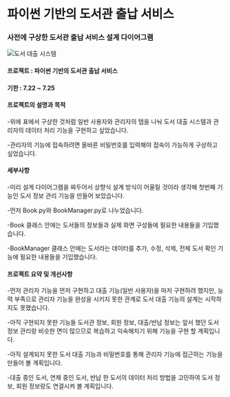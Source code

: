 # 파이썬 기반의 도서관 출납 서비스

### 사전에 구상한 도서관 출납 서비스 설계 다이어그램
![도서 대출 시스템](https://github.com/user-attachments/assets/591bb57f-288a-4350-9610-58111f5f5181)


#### 프로젝트 : 파이썬 기반의 도서관 출납 서비스
#### 기한 : 7.22 ~ 7.25

#### 프로젝트의 설명과 목적  

-위에 표에서 구상한 것처럼 일반 사용자와 관리자의 탭을 나눠 도서 대출 시스템과 관리자의 데이터 처리 기능을 구현하고 싶었습니다. 

-관리자의 기능에 접속하려면 올바른 비밀번호를 입력해야 접속이 가능하게 구상하고 싶었습니다.

#### 세부사항 

-미리 설계 다이어그램을 짜두어서 상향식 설계 방식이 어울릴 것이라 생각해 첫번째 기능인 도서 정보 관리 기능을 만들어 보았습니다.

-먼저 Book.py와 BookManager.py로 나누었습니다.

-Book 클래스 안에는 도서들의 정보들과 실제 화면 구성들에 필요한 내용들을 기입했습니다.

-BookManager 클래스 안에는 도서라는 데이터를 추가, 수정, 삭제, 전체 도서 확인 기능에 필요한 내용들을 기입했습니다. 

#### 프로젝트 요약 및 개선사항

-먼저 관리자 기능을 먼저 구현하고 대출 기능(일반 사용자)을 마저 구현하려 했지만, 능력 부족으로 관리자 기능을 완성을 시키지 못한 관계로 도서 대출 기능의 설계는 시작하지도 못했습니다.

-아직 구현되지 못한 기능들 도서관 정보, 회원 정보, 대출/반납 정보는 앞서 했던 도서 정보 관리랑 비슷한 면이 많으므로 복습하고 익숙해지기 위해 기능을 구현 할 계획입니다.

-아직 설계되지 못한 도서 대출 기능과 비밀번호를 통해 관리자 기능에 접근하는 기능을 만들어 볼 계획입니다.

-대출 중인 도서, 연체 중인 도서, 반납 한 도서의 데이터 처리 방법을 고민하여 도서 정보, 회원 정보랑도 연결시켜 볼 계획입니다.
